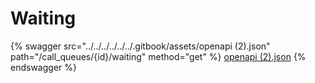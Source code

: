 # Waiting

{% swagger src="../../../../../../.gitbook/assets/openapi (2).json" path="/call_queues/{id}/waiting" method="get" %}
[openapi (2).json](<../../../../../../.gitbook/assets/openapi (2).json>)
{% endswagger %}
